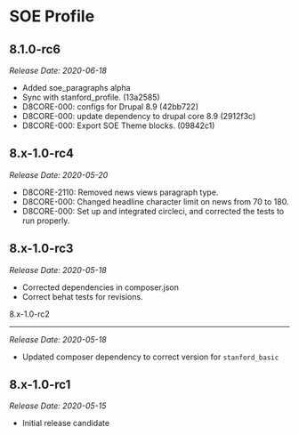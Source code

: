 # SOE Profile

8.1.0-rc6
--------------------------------------------------------------------------------
_Release Date: 2020-06-18_

- Added soe_paragraphs alpha
- Sync with stanford_profile. (13a2585)
- D8CORE-000: configs for Drupal 8.9 (42bb722)
- D8CORE-000: update dependency to drupal core 8.9 (2912f3c)
- D8CORE-000: Export SOE Theme blocks. (09842c1)

8.x-1.0-rc4
--------------------------------------------------------------------------------
_Release Date: 2020-05-20_

- D8CORE-2110: Removed news views paragraph type.
- D8CORE-000: Changed headline character limit on news from 70 to 180.
- D8CORE-000: Set up and integrated circleci, and corrected the tests to run properly.

8.x-1.0-rc3
--------------------------------------------------------------------------------
_Release Date: 2020-05-18_

- Corrected dependencies in composer.json
- Correct behat tests for revisions.

8.x-1.0-rc2
________________________________________________________________________________
_Release Date: 2020-05-18_

- Updated composer dependency to correct version for `stanford_basic`

8.x-1.0-rc1
--------------------------------------------------------------------------------
_Release Date: 2020-05-15_

- Initial release candidate
